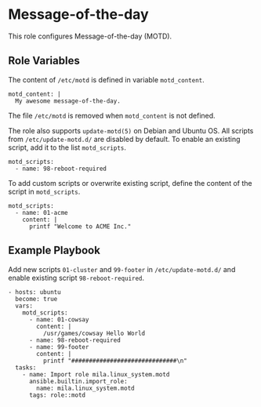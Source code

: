 Message-of-the-day
==================

This role configures Message-of-the-day (MOTD).

Role Variables
--------------

The content of `/etc/motd` is defined in variable `motd_content`.

    motd_content: |
      My awesome message-of-the-day.

The file `/etc/motd` is removed when `motd_content` is not defined.

The role also supports `update-motd(5)` on Debian and Ubuntu OS. All scripts
from `/etc/update-motd.d/` are disabled by default. To enable an existing
script, add it to the list `motd_scripts`.

    motd_scripts:
      - name: 98-reboot-required

To add custom scripts or overwrite existing script, define the content of the
script in `motd_scripts`.

    motd_scripts:
      - name: 01-acme
        content: |
          printf "Welcome to ACME Inc."

Example Playbook
----------------

Add new scripts `01-cluster` and `99-footer` in `/etc/update-motd.d/` and
enable existing script `98-reboot-required`.

    - hosts: ubuntu
      become: true
      vars:
        motd_scripts:
          - name: 01-cowsay
            content: |
              /usr/games/cowsay Hello World
          - name: 98-reboot-required
          - name: 99-footer
            content: |
              printf "##############################\n"
      tasks:
        - name: Import role mila.linux_system.motd
          ansible.builtin.import_role:
            name: mila.linux_system.motd
          tags: role::motd
